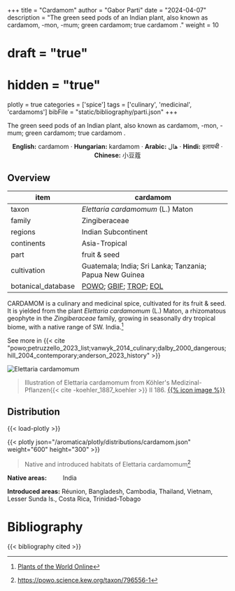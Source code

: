 +++
title = "Cardamom"
author = "Gabor Parti"
date = "2024-04-07"
description = "The green seed pods of an Indian plant, also known as cardamom, -mon, -mum; green cardamom; true cardamom ."
weight = 10
# draft = "true"
# hidden = "true"
plotly = true
categories = ['spice']
tags = ['culinary', 'medicinal', 'cardamoms']
bibFile = "static/bibliography/parti.json"
+++

The green seed pods of an Indian plant, also known as cardamom, -mon, -mum; green cardamom; true cardamom .

 [<i class="fab fa-wikipedia-w"></i>](https://en.wikipedia.org/wiki/Cardamom)<center>

**English:** cardamom · **Hungarian:** kardamom · **Arabic:** <span class="arabic-text" dir="rtl">هال</span> · **Hindi:** <span class="devanagari-text">इलायची </span> · **Chinese:** <span class="traditional-chinese-text">小豆蔻</span>

</center>

## Overview

|       item       |                                                                                      cardamom                                                                                     |
|------------------|-----------------------------------------------------------------------------------------------------------------------------------------------------------------------------------|
|       taxon      |                                                                         *Elettaria cardamomum* (L.) Maton                                                                         |
|      family      |                                                                                   Zingiberaceae                                                                                   |
|      regions     |                                                                                Indian Subcontinent                                                                                |
|    continents    |                                                                                   Asia-Tropical                                                                                   |
|       part       |                                                                                    fruit & seed                                                                                   |
|    cultivation   |                                                              Guatemala; India; Sri Lanka; Tanzania; Papua New Guinea                                                              |
|botanical_database|[POWO](https://powo.science.kew.org/taxon/796556-1); [GBIF](https://www.gbif.org/species/2759871); [TROP](https://tropicos.org/name/34500572); [EOL](https://eol.org/pages/1120064)|

CARDAMOM is a culinary and medicinal spice, cultivated for its fruit & seed. It is yielded from the plant *Elettaria cardamomum* (L.) Maton, a rhizomatous geophyte in the *Zingiberaceae* family, growing in seasonally dry tropical biome, with a native range of SW. India.[^powo_cardamom]

[^powo_cardamom]: [Plants of the World Online](https://powo.science.kew.org)

 See more in  {{< cite "powo;petruzzello_2023_list;vanwyk_2014_culinary;dalby_2000_dangerous;hill_2004_contemporary;anderson_2023_history" >}}

![Elettaria cardamomum](/images/illustrations/cardamom.png?width=40rem "Illustration of Elettaria cardamomum from Köhler's Medizinal-Pflanzen")

>Illustration of Elettaria cardamomum from Köhler's Medizinal-Pflanzen{{< cite -koehler_1887_koehler >}} II 186. [{{% icon image %}}](https://www.biodiversitylibrary.org/item/10837#page/721/mode/1up)

## Distribution

{{< load-plotly >}}

{{< plotly json="/aromatica/plotly/distributions/cardamom.json" weight="600" height="300" >}}

>Native and introduced habitats of Elettaria cardamomum[^powo]

[^powo]: https://powo.science.kew.org/taxon/796556-1

<p style="text-align:left;">

**Native areas:** &ensp; &ensp; &ensp; India

**Introduced areas:** Réunion, Bangladesh, Cambodia, Thailand, Vietnam, Lesser Sunda Is., Costa Rica, Trinidad-Tobago

</p>



# Bibliography

{{< bibliography cited >}}

